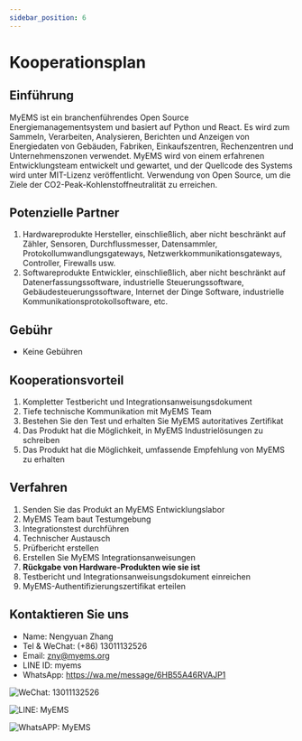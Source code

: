 ```yaml
---
sidebar_position: 6
---
```


# Kooperationsplan

## Einführung

MyEMS ist ein branchenführendes Open Source Energiemanagementsystem und basiert auf Python und React.
Es wird zum Sammeln, Verarbeiten, Analysieren, Berichten und Anzeigen von Energiedaten von Gebäuden, Fabriken, Einkaufszentren, Rechenzentren und Unternehmenszonen verwendet.
MyEMS wird von einem erfahrenen Entwicklungsteam entwickelt und gewartet, und der Quellcode des Systems wird unter MIT-Lizenz veröffentlicht.
Verwendung von Open Source, um die Ziele der CO2-Peak-Kohlenstoffneutralität zu erreichen.

## Potenzielle Partner

1. Hardwareprodukte Hersteller, einschließlich, aber nicht beschränkt auf Zähler, Sensoren, Durchflussmesser, Datensammler, Protokollumwandlungsgateways, Netzwerkkommunikationsgateways, Controller, Firewalls usw.
2. Softwareprodukte Entwickler, einschließlich, aber nicht beschränkt auf Datenerfassungssoftware, industrielle Steuerungssoftware, Gebäudesteuerungssoftware, Internet der Dinge Software, industrielle Kommunikationsprotokollsoftware, etc.

## Gebühr

- Keine Gebühren

## Kooperationsvorteil

1. Kompletter Testbericht und Integrationsanweisungsdokument
2. Tiefe technische Kommunikation mit MyEMS Team
3. Bestehen Sie den Test und erhalten Sie MyEMS autoritatives Zertifikat
4. Das Produkt hat die Möglichkeit, in MyEMS Industrielösungen zu schreiben
5. Das Produkt hat die Möglichkeit, umfassende Empfehlung von MyEMS zu erhalten

## Verfahren

1. Senden Sie das Produkt an MyEMS Entwicklungslabor
2. MyEMS Team baut Testumgebung
3. Integrationstest durchführen
4. Technischer Austausch
5. Prüfbericht erstellen
6. Erstellen Sie MyEMS Integrationsanweisungen
7. **Rückgabe von Hardware-Produkten wie sie ist**
8. Testbericht und Integrationsanweisungsdokument einreichen
9. MyEMS-Authentifizierungszertifikat erteilen

## Kontaktieren Sie uns

- Name: Nengyuan Zhang
- Tel & WeChat: (+86) 13011132526
- Email: zny@myems.org
- LINE ID: myems
- WhatsApp: https://wa.me/message/6HB55A46RVAJP1

![WeChat: 13011132526](/img/wechat_nengyuanzhang.png)

![LINE: MyEMS](/img/line_myems.jpg)

![WhatsAPP: MyEMS](/img/whatsapp_myems.png)